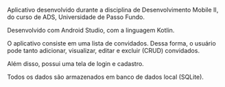 Aplicativo desenvolvido durante a disciplina de Desenvolvimento Mobile II, do curso de ADS, Universidade de Passo Fundo.

Desenvolvido com Android Studio, com a linguagem Kotlin.

O aplicativo consiste em uma lista de convidados. Dessa forma, o usuário pode tanto adicionar, visualizar, editar e excluir (CRUD) convidados. 

Além disso, possui uma tela de login e cadastro.

Todos os dados são armazenados em banco de dados local (SQLite).
